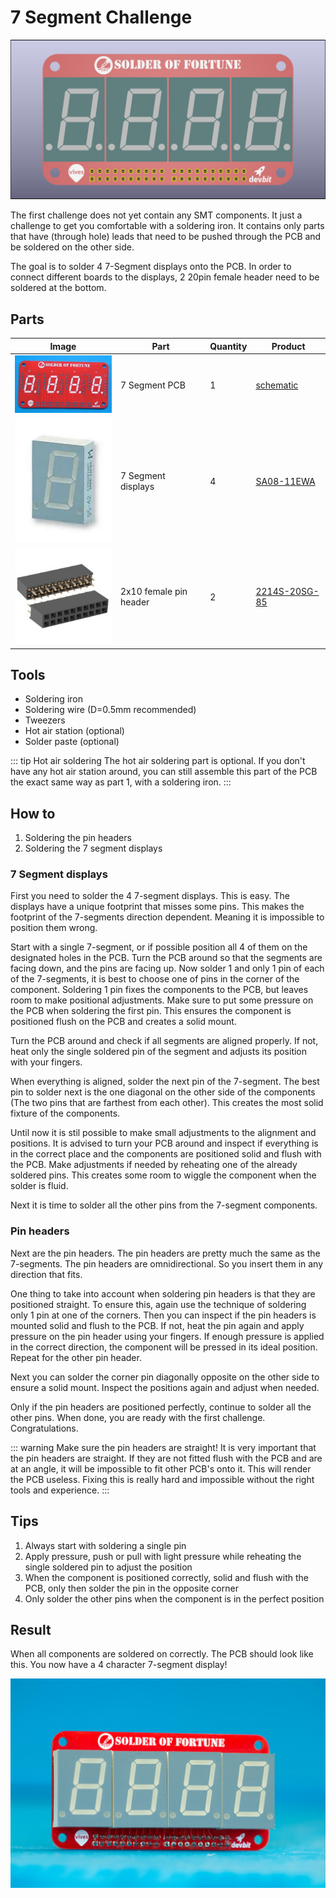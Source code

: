 # 7 Segment Challenge

![3D Render](./assets/front.png)

The first challenge does not yet contain any SMT components. It just a challenge to get you comfortable with a soldering iron. It contains only parts that have (through hole) leads that need to be pushed through the PCB and be soldered on the other side.

The goal is to solder 4 7-Segment displays onto the PCB. In order to connect different boards to the displays, 2 20pin female header need to be soldered at the bottom.

## Parts

| Image | Part | Quantity | Product |
|---|---|---|---|
| ![PCB](./assets/pcb.png) | 7 Segment PCB | 1 | [schematic](/files/7-segment.pdf) |
| ![7-Segment](./assets/SA08-11EWA.jpg) | 7 Segment displays | 4 | [SA08-11EWA](http://www.farnell.com/datasheets/2047499.pdf) |
| ![2x10 female pin header](./assets/2x10-female-pinheader.jpg) | 2x10 female pin header | 2 | [2214S-20SG-85](http://www.farnell.com/datasheets/3148602.pdf) |

## Tools

* Soldering iron
* Soldering wire (D=0.5mm recommended)
* Tweezers
* Hot air station (optional)
* Solder paste (optional)

::: tip Hot air soldering
The hot air soldering part is optional. If you don't have any hot air station around, you can still assemble this part of the PCB the exact same way as part 1, with a soldering iron.
:::

## How to

1. Soldering the pin headers
2. Soldering the 7 segment displays

### 7 Segment displays

<YoutubeVideo videoId="QJov5SxDjRU" startAt="916" />

First you need to solder the 4 7-segment displays. This is easy. The displays have a unique footprint that misses some pins. This makes the footprint of the 7-segments direction dependent. Meaning it is impossible to position them wrong.

Start with a single 7-segment, or if possible position all 4 of them on the designated holes in the PCB. Turn the PCB around so that the segments are facing down, and the pins are facing up. Now solder 1 and only 1 pin of each of the 7-segments, it is best to choose one of pins in the corner of the component. Soldering 1 pin fixes the components to the PCB, but leaves room to make positional adjustments. Make sure to put some pressure on the PCB when soldering the first pin. This ensures the component is positioned flush on the PCB and creates a solid mount.

Turn the PCB around and check if all segments are aligned properly. If not, heat only the single soldered pin of the segment and adjusts its position with your fingers.

When everything is aligned, solder the next pin of the 7-segment. The best pin to solder next is the one diagonal on the other side of the components (The two pins that are farthest from each other). This creates the most solid fixture of the components.

Until now it is stil possible to make small adjustments to the alignment and positions. It is advised to turn your PCB around and inspect if everything is in the correct place and the components are positioned solid and flush with the PCB. Make adjustments if needed by reheating one of the already soldered pins. This creates some room to wiggle the component when the solder is fluid.

Next it is time to solder all the other pins from the 7-segment components.

### Pin headers

<YoutubeVideo videoId="QJov5SxDjRU" startAt="1392" />

Next are the pin headers. The pin headers are pretty much the same as the 7-segments. The pin headers are omnidirectional. So you insert them in any direction that fits.

One thing to take into account when soldering pin headers is that they are positioned straight. To ensure this, again use the technique of soldering only 1 pin at one of the corners. Then you can inspect if the pin headers is mounted solid and flush to the PCB. If not, heat the pin again and apply pressure on the pin header using your fingers. If enough pressure is applied in the correct direction, the component will be pressed in its ideal position. Repeat for the other pin header.

Next you can solder the corner pin diagonally opposite on the other side to ensure a solid mount. Inspect the positions again and adjust when needed.

Only if the pin headers are positioned perfectly, continue to solder all the other pins. When done, you are ready with the first challenge. Congratulations.

::: warning Make sure the pin headers are straight!
It is very important that the pin headers are straight. If they are not fitted flush with the PCB and are at an angle, it will be impossible to fit other PCB's onto it. This will render the PCB useless. Fixing this is really hard and impossible without the right tools and experience.
:::

## Tips

1. Always start with soldering a single pin
2. Apply pressure, push or pull with light pressure while reheating the single soldered pin to adjust the position
3. When the component is positioned correctly, solid and flush with the PCB, only then solder the pin in the opposite corner
4. Only solder the other pins when the component is in the perfect position

## Result

When all components are soldered on correctly. The PCB should look like this. You now have a 4 character 7-segment display!

![Soldered PCB](./assets/soldered-pcb.jpg)
